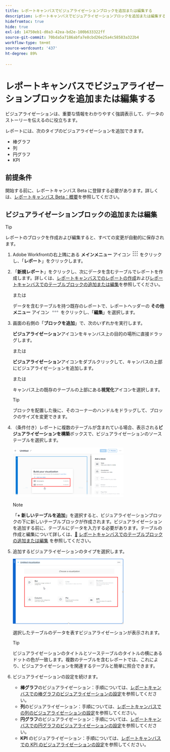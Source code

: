 ```yaml
---
title: レポートキャンバスでビジュアライゼーションブロックを追加または編集する
description: レポートキャンバスでビジュアライゼーションブロックを追加または編集する
hidefromtoc: true
hide: true
exl-id: 14750eb1-d0a3-42ea-bd2e-100b633322ff
source-git-commit: 70bda5a7186abfa7e8cbd26e25a4c58583a322b4
workflow-type: tm+mt
source-wordcount: '437'
ht-degree: 89%

---
```


# レポートキャンバスでビジュアライゼーションブロックを追加または編集する

ビジュアライゼーションは、重要な情報をわかりやすく強調表示して、データのストーリーを伝えるのに役立ちます。

レポートには、次のタイプのビジュアライゼーションを追加できます。

* 棒グラフ
* 列
* 円グラフ
* KPI

## 前提条件

開始する前に、レポートキャンバス Beta に登録する必要があります。詳しくは、[レポートキャンバス Beta：概要](/help/quicksilver/product-announcements/betas/canvas-dashboards-beta/reporting-canvas-beta-overview.md)を参照してください。

## ビジュアライゼーションブロックの追加または編集

>[!TIP]
>
>レポートのブロックを作成および編集すると、すべての変更が自動的に保存されます。

1. Adobe Workfrontの右上隅にある **メインメニュー** アイコン ![&#x200B; メインメニューアイコン &#x200B;](assets/main-menu-icon.png) をクリックし、「**レポート**」をクリックします。
1. 「**新規レポート**」をクリックし、次にデータを含むテーブルでレポートを作成します。詳しくは、[レポートキャンバスでのレポートの作成](../../../reports-and-dashboards/reporting-canvas/manage-reports/build-report.md)および[レポートキャンバスでのテーブルブロックの追加または編集](../../../reports-and-dashboards/reporting-canvas/table-blocks/add-or-edit-report-table.md)を参照してください。

   または

   データを含むテーブルを持つ既存のレポートで、レポートヘッダーの **その他メニュー** アイコン ![&#x200B; その他アイコン &#x200B;](assets/more-icon.png) をクリックし、「**編集**」を選択します。

1. 画面の右側の「**ブロックを追加**」で、次のいずれかを実行します。

   **ビジュアライゼーション**&#x200B;アイコン **&#x200B;**&#x200B;をキャンバス上の目的の場所に直接ドラッグします。

   または

   **ビジュアライゼーション**&#x200B;アイコン **&#x200B;**&#x200B;をダブルクリックして、キャンバスの上部にビジュアライゼーションを追加します。

   または

   キャンバス上の既存のテーブルの上部にある&#x200B;**視覚化**&#x200B;アイコン **&#x200B;**&#x200B;を選択します。

   >[!TIP]
   >
   >ブロックを配置した後に、そのコーナーのハンドルをドラッグして、ブロックのサイズを変更できます。

1. （条件付き）レポートに複数のテーブルが含まれている場合、表示される&#x200B;**ビジュアライゼーションを構築**&#x200B;ボックスで、ビジュアライゼーションのソーステーブルを選択します。

   ![&#x200B; ビジュアライゼーションでテーブルを選択 &#x200B;](assets/select-table-on-vis-350x155.png)

   >[!NOTE]
   >
   >「**+ 新しいテーブルを追加**」を選択すると、ビジュアライゼーションブロックの下に新しいテーブルブロックが作成されます。ビジュアライゼーションを追加する前に、テーブルにデータを入力する必要があります。テーブルの作成と編集について詳しくは、[&#128279;](../../../reports-and-dashboards/reporting-canvas/table-blocks/add-or-edit-report-table.md) [レポートキャンバスでのテーブルブロックの追加または編集](../../../reports-and-dashboards/reporting-canvas/table-blocks/add-or-edit-report-table.md) を参照してください。

1. 追加するビジュアライゼーションのタイプを選択します。

   ![&#x200B; ビジュアライゼーションタイプを選択 &#x200B;](assets/select-vis-type-350x205.png)

   選択したテーブルのデータを表すビジュアライゼーションが表示されます。

   >[!TIP]
   >
   >ビジュアライゼーションのタイトルとソーステーブルのタイトルの横にあるドットの色が一致します。複数のテーブルを含むレポートでは、これにより、ビジュアライゼーションを関連するテーブルと簡単に照合できます。

1. ビジュアライゼーションの設定を続けます。

   * **棒グラフ**&#x200B;のビジュアライゼーション：手順については、[レポートキャンバスでの棒グラフのビジュアライゼーションの設定](../../../reports-and-dashboards/reporting-canvas/visualization-blocks/configure-bar-visualization.md#bar)を参照してください。
   * **列**&#x200B;のビジュアライゼーション：手順については、[レポートキャンバスでの列のビジュアライゼーションの設定](../../../reports-and-dashboards/reporting-canvas/visualization-blocks/configure-column-visualization.md)を参照してください。
   * **円グラフ**&#x200B;のビジュアライゼーション：手順については、[レポートキャンバスでの円グラフのビジュアライゼーションの設定](../../../reports-and-dashboards/reporting-canvas/visualization-blocks/configure-pie-visualization.md)を参照してください。
   * **KPI** のビジュアライゼーション：手順については、[レポートキャンバスでの KPI のビジュアライゼーションの設定](../../../reports-and-dashboards/reporting-canvas/visualization-blocks/configure-kpi-visualization.md)を参照してください。
